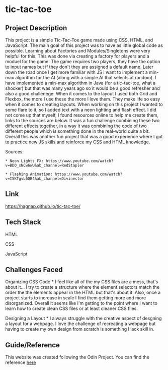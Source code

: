 # tic-tac-toe

## Project Description
This project is a simple Tic-Tac-Toe game made using CSS, HTML, and JavaScript. The main goal of this project was to have as little global code as possible. Learning about Factories and Modules/Singletons were very helpful for this. This was done via creating a factory for players and a moduel for the game. The game requires two players, they have the option to input names but if they don't they are assigned a default name. Later down the road once I get more familiar with JS I want to implement a min-max algorithm for the AI (along with a simple AI that selects at random). I have implemented a min-max algorithm in Java (for a tic-tac-toe, what a shocker) but that was many years ago so it would be a good refresher and also a good challenege. When it comes to the layout I used both Grid and Flexbox, the more I use these the more I love them. They make life so easy when it comes to creating layouts. When working on this project I wanted to some flare to it, so I added text with a neon lighting and flash effect. I did not come up that myself, I found resources online to help me create them, links to the sources are below. It was a fun challenge combining these two different effects together, in a way it was combining the code of two different people which is something done in the real-world quite a bit. Overall this was another fun project that was a good experience where I got to practice new JS skills and reinforce my CSS and HTML knowledge.
    
Sources:

    * Neon Lights FX: https://www.youtube.com/watch?v=BDO_xNCw6wU&ab_channel=RedStapler

    * Flashing Animation: https://www.youtube.com/watch?v=I5KTgvL6QB4&ab_channel=Divinector
    

## Link
https://hagnap.github.io/tic-tac-toe/


## Tech Stack

HTML

CSS

JavaScript

## Challenges Faced
Organizing CSS Code
    * I feel like all of the my CSS files are a mess, that's about it... I try to create a structure where the element selectors match the order the the elements appear in the HTML but that's about it. Also, once a project starts to increase in scale I find them getting more and more disorganized. Overall it seems like I'm getting to the point where I want to learn how to create clean CSS files or at least cleaner CSS files.

Designing a Layout
    * I always struggle with the creative aspect of desgning a layout for a webpage. I love the challenge of recreating a webpage but having to create my own design from scratch is something I lack skill in.

## Guide/Reference

This website was created following the Odin Project. You can find the reference [here](https://www.theodinproject.com/lessons/node-path-javascript-tic-tac-toe)
